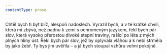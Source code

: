 ```yaml
---
contentType: prose
---
```


Chtěl bych ti být blíž, alespoň nadoslech. Vyrazil bych, a v té krátké chvíli, která mi zbývá, než padnu k zemi s ochromeným jazykem, řekl bych pár slov, která vysoko přerostou divoké stepní traviny, rašící po léta z mých plných hlíny úst. Řekl bych pár slov, jež by oplývala vláhou a k nebi strměla by jako žebř. Ty bys jim uvěřila – a já bych stoupal vzhůru velmi pokojně.
